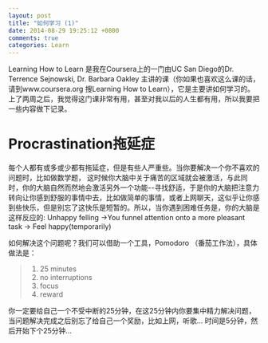 ```yaml
---
layout: post
title: "如何学习 (1)"
date: 2014-08-29 19:25:12 +0800
comments: true
categories: Learn 
---
```



Learning How to Learn 是我在Coursera上的一门由UC San Diego的Dr. Terrence Sejnowski, Dr. Barbara Oakley 主讲的课（你如果也喜欢这么课的话，请到www.coursera.org 搜Learning How to Learn），它是主要讲如何学习的。上了两周之后，我觉得这门课非常有用，甚至对我以后的人生都有用，所以我要把一些内容做下记录。

# Procrastination拖延症 #

每个人都有或多或少都有拖延症，但是有些人严重些。当你要解决一个你不喜欢的问题时，比如做数学题， 这时候你大脑中关于痛苦的区域就会被激活，与此同时，你的大脑自然而然地会激活另外一个功能--寻找舒适，于是你的大脑把注意力转向让你感到舒服的事情中去，比如做简单的事情，或者上网聊天，这似乎让你感到些快乐，但是别忘了这快乐是短暂的。所以，当你遇到困难任务是，你的大脑是这样反应的:
Unhappy felling ->You funnel attention onto a more pleasant task -> Feel happy(temporarily)

如何解决这个问题呢？我们可以借助一个工具，Pomodoro （番茄工作法），具体做法是：

> 1. 25 minutes
> 2. no interruptions
> 3. focus
> 4. reward

你一定要给自己一个不受中断的25分钟，在这25分钟内你要集中精力解决问题，当问题解决完成之后别忘了给自己一个奖励，比如上网，听歌... 时间是5分钟，然后开始下个25分钟...
